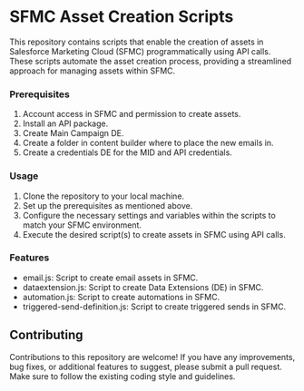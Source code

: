 # SFMC Asset Creation Scripts
This repository contains scripts that enable the creation of assets in Salesforce Marketing Cloud (SFMC) programmatically using API calls. These scripts automate the asset creation process, providing a streamlined approach for managing assets within SFMC.

### Prerequisites
<ol>
  <li>Account access in SFMC and permission to create assets.</li>
  <li>Install an API package.</li>
  <li>Create Main Campaign DE.</li>
  <li>Create a folder in content builder where to place the new emails in.</li>
  <li>Create a credentials DE for the MID and API credentials.</li>
</ol>

### Usage
<ol>
  <li>Clone the repository to your local machine.</li>
  <li>Set up the prerequisites as mentioned above.</li>
  <li>Configure the necessary settings and variables within the scripts to match your SFMC environment.</li>
  <li>Execute the desired script(s) to create assets in SFMC using API calls.</li>
</ol>

### Features
<ul>
  <li>email.js: Script to create email assets in SFMC.</li>
  <li>dataextension.js: Script to create Data Extensions (DE) in SFMC.</li>
  <li>automation.js: Script to create automations in SFMC.</li>
  <li>triggered-send-definition.js: Script to create triggered sends in SFMC.</li>
</ul>

## Contributing
Contributions to this repository are welcome! If you have any improvements, bug fixes, or additional features to suggest, please submit a pull request. Make sure to follow the existing coding style and guidelines.

